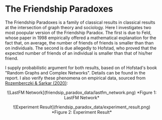 # The Friendship Paradoxes

The Friendship Paradoxes is a family of classical results in classical results at the intersection of graph theory and sociology. Here I investigates two most poopular version of the Friendship Paradox. The first is due to Feld, whose paper in 1998 empirically offered a mathematical explanation for the fact that, on average, the number of friends of friends is smaller than than on individuals. The second is due allegedly to Hofstad, who proved that the expected number of friends of an individual is smaller than that of his/her friend.

I supply probabilistic argument for both results, based on of Hofstad's book "Random Graphs and Complex Networks". Details can be found in the report. I also verify these phenomena on empirical data, sourced from [Rozemberczki & Sarkar (2020)](http://arxiv.org/abs/2005.07959):

<p align="center">
![LastFM Network](friendsip_paradox_data/lastfm_network.png)
*Figure 1: LastFM Network*
</p>

<p align="center">
![Experiment Result](friendsip_paradox_data/experiment_result.png)
*Figure 2: Experiment Result*
</p>

